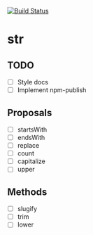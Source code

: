[![Build Status](https://travis-ci.com/manelgarcia/str.svg?branch=master)](https://travis-ci.com/manelgarcia/str)

# str

## TODO
- [ ] Style docs
- [ ] Implement npm-publish

## Proposals
- [ ] startsWith
- [ ] endsWith
- [ ] replace
- [ ] count
- [ ] capitalize
- [ ] upper

## Methods
- [ ] slugify
- [ ] trim
- [ ] lower
